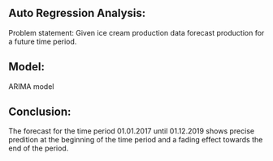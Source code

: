 Auto Regression Analysis:
-------------------------
Problem statement: Given ice cream production data forecast production for a future time period.

Model:
------
ARIMA model

Conclusion:
-----------
The forecast for the time period 01.01.2017 until 01.12.2019 shows precise predition at the beginning of the time period and a fading effect towards the end of the period.
